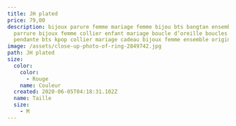 ```yaml
---
title: JH plated
price: 79,00
description: bijoux parure femme mariage femme bijou bts bangtan ensemble
  parrure bijoux femme collier enfant mariage boucle d’oreille boucles d oreille
  pendante bts kpop collier mariage cadeau bijoux femme ensemble original fille
image: /assets/close-up-photo-of-ring-2849742.jpg
path: JH plated
size:
  color:
    color:
      - Rouge
    name: Couleur
  created: 2020-06-05T04:18:31.102Z
  name: Taille
  size:
    - M
---
```

